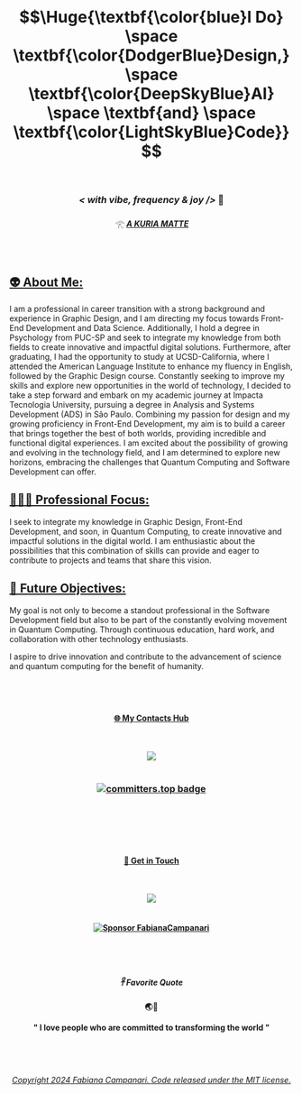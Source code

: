 
<!-- <h3 align="center"> 🪬 I Do Design, AI & Code </h3><br> -->
<br>

# $$\Huge{\textbf{\color{blue}I Do} \space \textbf{\color{DodgerBlue}Design,} \space \textbf{\color{DeepSkyBlue}AI}  \space \textbf{and} \space \textbf{\color{LightSkyBlue}Code}}$$

<br>

### <p align="center">  ***< with vibe, frequency & joy />*** 🪬  </p>


###### <p align="center"> 𓂀 ***[A KURIA MATTE](https://github.com/FabianaCampanari/FabianaCampanari/assets/113218619/5c7b3c9a-da37-40c5-a75b-6da58f355a7d)*** 

 <br>

## [👽 About Me:](https://github.com/FabianaCampanari/FabianaCampanari/assets/113218619/1f22af38-0c44-420e-9247-7ffc16cd25a1)

I am a professional in career transition with a strong background and experience in Graphic Design, and I am directing my focus towards Front-End Development and Data Science. Additionally, I hold a degree in Psychology from PUC-SP and seek to integrate my knowledge from both fields to create innovative and impactful digital solutions. Furthermore, after graduating, I had the opportunity to study at UCSD-California, where I attended the American Language Institute to enhance my fluency in English, followed by the Graphic Design course.
Constantly seeking to improve my skills and explore new opportunities in the world of technology, I decided to take a step forward and embark on my academic journey at Impacta Tecnologia University, pursuing a degree in Analysis and Systems Development (ADS) in São Paulo.
Combining my passion for design and my growing proficiency in Front-End Development, my aim is to build a career that brings together the best of both worlds, providing incredible and functional digital experiences.
I am excited about the possibility of growing and evolving in the technology field, and I am determined to explore new horizons, embracing the challenges that Quantum Computing and Software Development can offer.

## [🧘🏼‍♀️ Professional Focus:](https://github.com/FabianaCampanari/FabianaCampanari/assets/113218619/7c5f3def-9d6d-4c0b-8817-7e530e42e9c9)

I seek to integrate my knowledge in Graphic Design, Front-End Development, and soon, in Quantum Computing, to create innovative and impactful solutions in the digital world. I am enthusiastic about the possibilities that this combination of skills can provide and eager to contribute to projects and teams that share this vision.


## [👀 Future Objectives:](https://github.com/FabianaCampanari/FabianaCampanari)

My goal is not only to become a standout professional in the Software Development field but also to be part of the constantly evolving movement in Quantum Computing. Through continuous education, hard work, and collaboration with other technology enthusiasts.

I aspire to drive innovation and contribute to the advancement of science and quantum computing for the benefit of humanity.

#

<br>

#### <p align="center"> [🌐 My Contacts Hub](https://linktr.ee/fabianacampanari)

<br>

<p align="center">
<img src="https://github.com/FabianaCampanari/FabianaCampanari/assets/113218619/b3789e50-93e1-48ac-b82e-1db626f7cbb2"/><br>
 
 <br>
 
### <p align="center"> [![committers.top badge](https://user-badge.committers.top/brazil/FabianaCampanari.svg)](https://user-badge.committers.top/brazil/FabianaCampanari)

<br>

#

<br>

 #### <p align="center"> [💭  Get in Touch](https://share.hsforms.com/1ZACnVoYSTLC-NOoHcg22cgq9urk)
 
 <br>

 <p align="center">
<img src="https://github.com/FabianaCampanari/FabianaCampanari/assets/113218619/5b88bfdb-18bf-4b3e-aae3-b0342d2906fe"/><br>
  
 <br>

 #### <p align="center"> [![Sponsor FabianaCampanari](https://img.shields.io/badge/Sponsor-FabianaCampanari-brightgreen?logo=GitHub)](https://github.com/sponsors/FabianaCampanari) 

<br>

 #
 
##### <p align="center"> 𓋹 Favorite Quote </p> 
**<p align="center"> 🌏💙 </p>**

**<p align="center"> " I love people who are committed to transforming the world " </p>**

<!-- Programmers and artists are the only professionals whose hobby is their profession."

I'm big fan of those who are making waves in the world!

##### <p align="center">( Rafael Lain ) </p>   -->

#

<br>

###### <p align="center"> [Copyright 2024 Fabiana Campanari. Code released under the MIT license.](https://github.com/FabianaCampanari/FabianaCampanari/blob/6c025e5f18f74c0c55427915fc612d1dacfa4564/LICENSE)

















 
 
